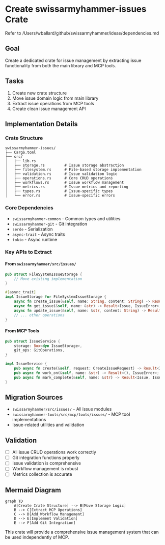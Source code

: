# Create swissarmyhammer-issues Crate

Refer to /Users/wballard/github/swissarmyhammer/ideas/dependencies.md

## Goal

Create a dedicated crate for issue management by extracting issue functionality from both the main library and MCP tools.

## Tasks

1. Create new crate structure
2. Move issue domain logic from main library
3. Extract issue operations from MCP tools
4. Create clean issue management API

## Implementation Details

### Crate Structure
```
swissarmyhammer-issues/
├── Cargo.toml
├── src/
│   ├── lib.rs
│   ├── storage.rs         # Issue storage abstraction
│   ├── filesystem.rs      # File-based storage implementation
│   ├── validation.rs      # Issue validation logic
│   ├── operations.rs      # Core CRUD operations
│   ├── workflows.rs       # Issue workflow management
│   ├── metrics.rs         # Issue metrics and reporting
│   ├── types.rs           # Issue-specific types
│   └── error.rs           # Issue-specific errors
```

### Core Dependencies
- `swissarmyhammer-common` - Common types and utilities
- `swissarmyhammer-git` - Git integration
- `serde` - Serialization
- `async-trait` - Async traits
- `tokio` - Async runtime

### Key APIs to Extract

#### From `swissarmyhammer/src/issues/`
```rust
pub struct FileSystemIssueStorage {
    // Move existing implementation
}

#[async_trait]
impl IssueStorage for FileSystemIssueStorage {
    async fn create_issue(&self, name: String, content: String) -> Result<Issue, IssueError>;
    async fn get_issue(&self, name: &str) -> Result<Issue, IssueError>;
    async fn update_issue(&self, name: &str, content: String) -> Result<Issue, IssueError>;
    // ... other operations
}
```

#### From MCP Tools
```rust
pub struct IssueService {
    storage: Box<dyn IssueStorage>,
    git_ops: GitOperations,
}

impl IssueService {
    pub async fn create(&self, request: CreateIssueRequest) -> Result<Issue, IssueError>;
    pub async fn work_on(&self, name: &str) -> Result<(), IssueError>;
    pub async fn mark_complete(&self, name: &str) -> Result<Issue, IssueError>;
}
```

## Migration Sources
- `swissarmyhammer/src/issues/` - All issue modules
- `swissarmyhammer-tools/src/mcp/tools/issues/` - MCP tool implementations
- Issue-related utilities and validation

## Validation

- [ ] All issue CRUD operations work correctly
- [ ] Git integration functions properly
- [ ] Issue validation is comprehensive
- [ ] Workflow management is robust
- [ ] Metrics collection is accurate

## Mermaid Diagram

```mermaid
graph TD
    A[Create Crate Structure] --> B[Move Storage Logic]
    B --> C[Extract MCP Operations]
    C --> D[Add Workflow Management]
    D --> E[Implement Validation]
    E --> F[Add Git Integration]
```

This crate will provide a comprehensive issue management system that can be used independently of MCP.